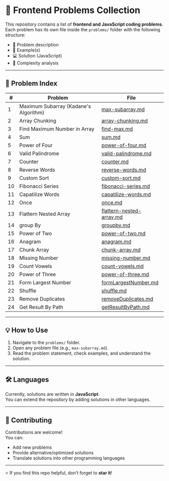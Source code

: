 # 🚀 Frontend Problems Collection

This repository contains a list of **frontend and JavaScript coding problems**.  
Each problem has its own file inside the `problems/` folder with the following structure:
- 📌 Problem description  
- 🎯 Example(s)  
- 💻 Solution (JavaScript)  
- 🧩 Complexity analysis  

---

## 📌 Problem Index

| # | Problem | File |
|---|----------|------|
| 1 | Maximum Subarray (Kadane's Algorithm) | [max-subarray.md](problems/max-subarray.md) |
| 2 | Array Chunking | [array-chunking.md](problems/array-chunking.md) |
| 3 | Find Maximum Number in Array | [find-max.md](problems/find-max.md) |
| 4 | Sum | [sum.md](problems/sum.md) |
| 5 | Power of Four | [power-of-four.md](problems/power-of-four.md) |
| 6 | Valid Palindrome | [valid-palindrome.md](problems/valid-palindrome.md) |
| 7 | Counter | [counter.md](problems/counter.md) |
| 8 | Reverse Words | [reverse-words.md](problems/reverse-words.md) |
| 9 | Custom Sort | [custom-sort.md](problems/custom-sort.md) |
| 10 | Fibonacci Series | [fibonacci-series.md](problems/fibonacci-series.md) |
| 11 | Capatilize Words | [capatilize-words.md](problems/capatilize-words.md) |
| 12 | Once | [once.md](problems/once.md) |
| 13 | Flattern Nested Array | [flattern-nested-array.md](problems/flattern-nested-array.md) |
| 14 | group By | [groupby.md](problems/groupby.md) |
| 15 | Power of Two | [power-of-two.md](problems/power-of-two.md) |
| 16 | Anagram | [anagram.md](problems/anagram.md) |
| 17 | Chunk Array | [chunk-array.md](problems/chunk-array.md) |
| 18 | Missing Number | [missing-number.md](problems/missing-number.md) |
| 19 | Count Vowels | [count-vowels.md](problems/count-vowels.md) |
| 20 | Power of Three | [power-of-three.md](problems/power-of-three.md) |
| 21 | Form Largest Number | [formLargestNumber.md](problems/formLargestNumber.md) |
| 22 | Shuffle | [shuffle.md](problems/shuffle.md) |
| 23 | Remove Duplicates | [removeDuplicates.md](problems/removeDuplicates.md) |
| 24 | Get Result By Path | [getResultByPath.md](problems/getResultByPath.md) |






---

## 💡 How to Use
1. Navigate to the `problems/` folder.  
2. Open any problem file (e.g., `max-subarray.md`).  
3. Read the problem statement, check examples, and understand the solution.  

---

## 🛠 Languages
Currently, solutions are written in **JavaScript**.  
You can extend the repository by adding solutions in other languages.  

---

## 🤝 Contributing
Contributions are welcome!  
You can:
- Add new problems  
- Provide alternative/optimized solutions  
- Translate solutions into other programming languages  

---

⭐ If you find this repo helpful, don’t forget to **star it**!
